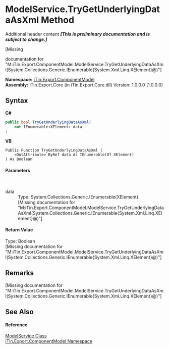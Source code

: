 # ModelService.TryGetUnderlyingDataAsXml Method 
Additional header content _**\[This is preliminary documentation and is subject to change.\]**_

\[Missing <summary> documentation for "M:iTin.Export.ComponentModel.ModelService.TryGetUnderlyingDataAsXml(System.Collections.Generic.IEnumerable{System.Xml.Linq.XElement}@)"\]

**Namespace:**&nbsp;<a href="55171ca4-890c-0ab2-e812-efe82bc0b686">iTin.Export.ComponentModel</a><br />**Assembly:**&nbsp;iTin.Export.Core (in iTin.Export.Core.dll) Version: 1.0.0.0 (1.0.0.0)

## Syntax

**C#**<br />
``` C#
public bool TryGetUnderlyingDataAsXml(
	out IEnumerable<XElement> data
)
```

**VB**<br />
``` VB
Public Function TryGetUnderlyingDataAsXml ( 
	<OutAttribute> ByRef data As IEnumerable(Of XElement)
) As Boolean
```


#### Parameters
&nbsp;<dl><dt>data</dt><dd>Type: System.Collections.Generic.IEnumerable(XElement)<br />\[Missing <param name="data"/> documentation for "M:iTin.Export.ComponentModel.ModelService.TryGetUnderlyingDataAsXml(System.Collections.Generic.IEnumerable{System.Xml.Linq.XElement}@)"\]</dd></dl>

#### Return Value
Type: Boolean<br />\[Missing <returns> documentation for "M:iTin.Export.ComponentModel.ModelService.TryGetUnderlyingDataAsXml(System.Collections.Generic.IEnumerable{System.Xml.Linq.XElement}@)"\]

## Remarks
\[Missing <remarks> documentation for "M:iTin.Export.ComponentModel.ModelService.TryGetUnderlyingDataAsXml(System.Collections.Generic.IEnumerable{System.Xml.Linq.XElement}@)"\]

## See Also


#### Reference
<a href="f213397c-98d2-e1a7-3dad-4b15918fbe84">ModelService Class</a><br /><a href="55171ca4-890c-0ab2-e812-efe82bc0b686">iTin.Export.ComponentModel Namespace</a><br />